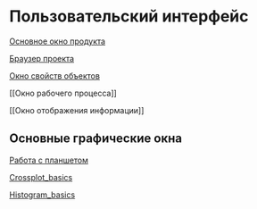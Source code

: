 # Пользовательский интерфейс

[Основное окно продукта](Основное%20окно%20продукта.md)

[Браузер проекта](Браузер%20проекта.md)

[Окно свойств объектов](Окно%20свойств%20объектов.md)

[[Окно рабочего процесса]]

[[Окно отображения информации]]

## Основные графические окна

[Работа с планшетом](Пользовательский%20интерфейс/Работа%20с%20планшетом.md)

[Crossplot_basics](Пользовательский%20интерфейс/Crossplot_basics.md)

[Histogram_basics](Пользовательский%20интерфейс/Histogram_basics.md)
